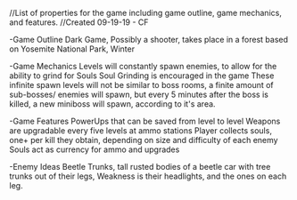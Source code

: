 //List of properties for the game including game outline, game mechanics, and features.
//Created 09-19-19 - CF

-Game Outline
Dark Game, Possibly a shooter, takes place in a forest based on Yosemite National Park, Winter



-Game Mechanics
Levels will constantly spawn enemies, to allow for the ability to grind for Souls
Soul Grinding is encouraged in the game
These infinite spawn levels will not be similar to boss rooms, a finite amount of sub-bosses/
enemies will spawn, but every 5 minutes after the boss is killed, a new miniboss will spawn,
according to it's area.



-Game Features
PowerUps that can be saved from level to level
Weapons are upgradable every five levels at ammo stations
Player collects souls, one+ per kill they obtain, depending on size and difficulty of each enemy
Souls act as currency for ammo and upgrades

-Enemy Ideas
Beetle Trunks, tall rusted bodies of a beetle car with tree trunks out of their legs, Weakness is their headlights, and the ones on each leg.

